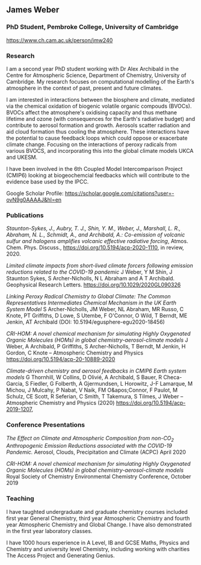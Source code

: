 ## James Weber 
### PhD Student, Pembroke College, University of Cambridge
https://www.ch.cam.ac.uk/person/jmw240

### Research
I am a second year PhD student working with Dr Alex Archibald in the Centre for Atmospheric Science, Department of Chemistry, University of Cambridge. My research focuses on computational modelling of the Earth's atmosphere in the context of past, present and future climates.   

I am interested in interactions between the biosphere and climate, mediated via the chemical oxidation of biogenic volatile organic compouds (BVOCs). BVOCs affect the atmosphere's oxidising capacity and thus methane lifetime and ozone (with consequences for the Earth's radiative budget) and contribute to aerosol formation and growth. Aerosols scatter radiation and aid cloud formation thus cooling the atmosphere. These interactions have the potential to cause feedback loops which could oppose or exacerbate climate change. Focusing on the interactions of peroxy radicals from various BVOCS, and incorporating this into the global climate models UKCA and UKESM. 

I have been involved in the 6th Coupled Model Intercomparison Project (CMIP6) looking at biogeochemcial feedbacks which will contribute to the evidence base used by the IPCC. 

Google Scholar Profile: https://scholar.google.com/citations?user=-ovN9g0AAAAJ&hl=en


### Publications

*Staunton-Sykes, J., Aubry, T. J., Shin, Y. M., Weber, J., Marshall, L. R., Abraham, N. L., Schmidt, A., and Archibald, A.: Co-emission of volcanic sulfur and halogens amplifies volcanic effective radiative forcing*, Atmos. Chem. Phys. Discuss., https://doi.org/10.5194/acp-2020-1110, in review, 2020.

*Limited climate impacts from short-lived climate forcers following emission reductions related to the COVID-19 pandemic*
J Weber, Y M Shin, J Staunton Sykes, S Archer-Nicholls, N L Abraham and A T Archibald. Geophysical Research Letters. https://doi.org/10.1029/2020GL090326 

*Linking Peroxy Radical Chemistry to Global Climate: The Common Representatives Intermediates Chemical Mechanism in the UK Earth System Model*
S Archer-Nicholls, JM Weber, NL Abraham, MR Russo, C Knote, PT Griffiths, D Lowe, S Utembe, F O'Connor, O Wild, T Berndt, ME Jenkin, AT Archibald
(DOI: 10.5194/egusphere-egu2020-18456)

*CRI-HOM: A novel chemical mechanism for simulating Highly Oxygenated Organic Molecules (HOMs) in global chemistry-aerosol-climate models*
J Weber, A Archibald, P Griffiths, S Archer-Nicholls, T Berndt, M Jenkin, H Gordon, C Knote – Atmospheric Chemistry and Physics
https://doi.org/10.5194/acp-20-10889-2020

*Climate-driven chemistry and aerosol feedbacks in CMIP6 Earth system models*
G Thornhill, W Collins, D Olivié, A Archibald, S Bauer, R Checa-Garcia, S Fiedler, G Folberth, A Gjermundsen, L Horowitz, J-F Lamarque, M Michou, J Mulcahy, P Nabat, V Naik, FM O&amp;apos;Connor, F Paulot, M Schulz, CE Scott, R Seferian, C Smith, T Takemura, S Tilmes, J Weber – Atmospheric Chemistry and Physics (2020) https://doi.org/10.5194/acp-2019-1207,

### Conference Presentations
*The Effect on Climate and Atmospheric Composition from non-CO$_2$ Anthropogenic Emission Reductions associated with the COVID-19 Pandemic.* Aerosol, Clouds, Precipitation and Climate (ACPC) April 2020

*CRI-HOM: A novel chemical mechanism for simulating Highly Oxygenated Organic Molecules (HOMs) in global chemistry-aerosol-climate models* Royal Society of Chemistry Environmental Chemistry Conference, October 2019

### Teaching
I have taughted undergraduate and graduate chemistry courses included first year General Chemistry, third year Atmospheric Chemistry and fourth year Atmospheric Chemistry and Global Change. I have also demonstrated in the first year laboratory classes.

I have 1000 hours experience in A Level, IB and GCSE Maths, Physics and Chemistry and university level Chemistry, including working with charities The Access Project and Generating Genius. 

